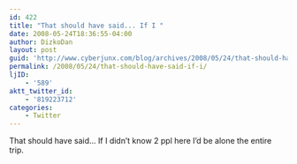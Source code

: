 ```yaml
---
id: 422
title: "That should have said... If I "
date: 2008-05-24T18:36:55-04:00
author: DizkoDan
layout: post
guid: 'http://www.cyberjunx.com/blog/archives/2008/05/24/that-should-have-said-if-i/'
permalink: /2008/05/24/that-should-have-said-if-i/
ljID:
    - '589'
aktt_twitter_id:
    - '819223712'
categories:
    - Twitter
---
```


That should have said… If I didn’t know 2 ppl here I’d be alone the entire trip.